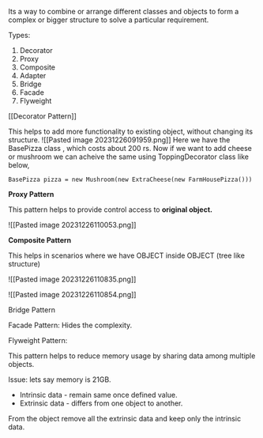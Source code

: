 Its a way to combine or arrange different classes and objects to form a complex or bigger structure to solve a particular requirement. 

Types:
1. Decorator
2. Proxy
3. Composite
4. Adapter
5. Bridge
6. Facade
7. Flyweight

[[Decorator Pattern]]


This helps to add more functionality to existing object, without changing its structure. 
![[Pasted image 20231226091959.png]]
Here we have the BasePizza class , which costs about 200 rs. Now if we want to add cheese or mushroom we can acheive the same using ToppingDecorator class
like below, 

```
BasePizza pizza = new Mushroom(new ExtraCheese(new FarmHousePizza()))
```


**Proxy Pattern**

This pattern helps to provide control access to **original object.** 

![[Pasted image 20231226110053.png]]

**Composite Pattern**

This helps in scenarios where we have OBJECT inside OBJECT (tree like structure)

![[Pasted image 20231226110835.png]]

![[Pasted image 20231226110854.png]]


Bridge Pattern

Facade Pattern: Hides the complexity. 

Flyweight Pattern:

This pattern helps to reduce memory usage by sharing data among multiple objects. 

Issue: lets say memory is 21GB. 

- Intrinsic data - remain same once defined value.
- Extrinsic data - differs from one object to another.

From the object remove all the extrinsic data and keep only the intrinsic data. 


